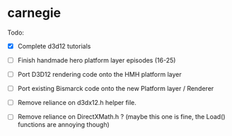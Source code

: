 # carnegie
 
Todo:

- [X] Complete d3d12 tutorials
- [ ] Finish handmade hero platform layer episodes (16-25)
- [ ] Port D3D12 rendering code onto the HMH platform layer
- [ ] Port existing Bismarck code onto the new Platform layer / Renderer


- [ ] Remove reliance on d3dx12.h helper file.
- [ ] Remove reliance on DirectXMath.h ? (maybe this one is fine, the Load() functions are annoying though)
